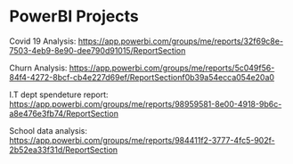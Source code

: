 # PowerBI Projects

Covid 19 Analysis: https://app.powerbi.com/groups/me/reports/32f69c8e-7503-4eb9-8e90-dee790d91015/ReportSection

Churn Analysis: https://app.powerbi.com/groups/me/reports/5c049f56-84f4-4272-8bcf-cb4e227d69ef/ReportSectionf0b39a54ecca054e20a0

I.T dept spendeture report: https://app.powerbi.com/groups/me/reports/98959581-8e00-4918-9b6c-a8e476e3fb74/ReportSection

School data analysis: https://app.powerbi.com/groups/me/reports/984411f2-3777-4fc5-902f-2b52ea33f31d/ReportSection
